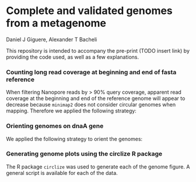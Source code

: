 # Complete and validated genomes from a metagenome

Daniel J Giguere, Alexander T Bacheli

This repository is intended to accompany the pre-print (TODO insert link) by providing the code used, as well as a few explanations. 

### Counting long read coverage at beginning and end of fasta reference

When filtering Nanopore reads by > 90% query coverage, apparent read coverage at the beginning and end of the reference genome will appear to decrease because `minimap2` does not consider circular genomes when mapping. Therefore we applied the following strategy:

### Orienting genomes on dnaA gene

We applied the following strategy to orient the genomes: 

### Generating genome plots using the circlize R package 

The R package `circlize` was used to generate each of the genome figure. A general script is available for each of the data. 
